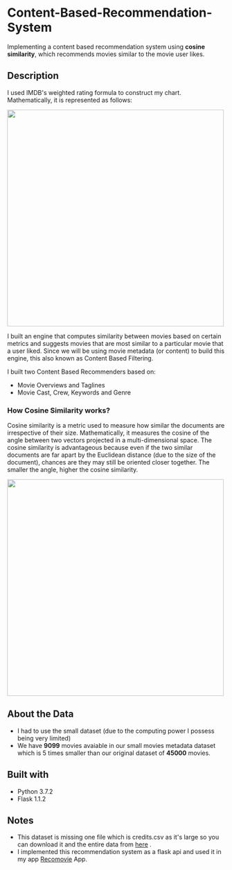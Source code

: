 # Content-Based-Recommendation-System
Implementing a content based recommendation system using **cosine similarity**, which recommends movies similar to the movie user likes.

## Description

I used IMDB's weighted rating formula to construct my chart. Mathematically, it is represented as follows:

<img src="https://farm3.static.flickr.com/2384/2137446131_2a4e10d9a5.jpg" width="500"/>

I built an engine that computes similarity between movies based on certain metrics and suggests movies that are most similar to a particular movie that a user liked. Since we will be using movie metadata (or content) to build this engine, this also known as Content Based Filtering.

I built two Content Based Recommenders based on:

* Movie Overviews and Taglines
* Movie Cast, Crew, Keywords and Genre

### How Cosine Similarity works?

Cosine similarity is a metric used to measure how similar the documents are irrespective of their size. Mathematically, it measures the cosine of the angle between two vectors projected in a multi-dimensional space. The cosine similarity is advantageous because even if the two similar documents are far apart by the Euclidean distance (due to the size of the document), chances are they may still be oriented closer together. The smaller the angle, higher the cosine similarity.

<img src="https://assets.datacamp.com/production/repositories/4966/datasets/ec0fa4795484baf3a19c3f345755a85457a2aae4/cosine.png" width="500"/>

## About the Data 
* I had to use the small dataset (due to the computing power I possess being very limited)
* We have **9099** movies avaiable in our small movies metadata dataset which is 5 times smaller than our original dataset of **45000** movies.

## Built with 
* Python 3.7.2
* Flask 1.1.2

## Notes
* This dataset is missing one file which is credits.csv as it's large so you can download it and the entire data from [here](https://www.kaggle.com/rounakbanik/the-movies-dataset) .
* I implemented this recommendation system as a flask api and used it in my app [Recomovie](https://github.com/OmarHanyMohamed/RecoMovieApp) App.
